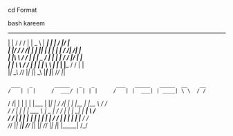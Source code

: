cd Format

bash kareem







 _   _        ___   _____    _____   _____       ___  ___       
| | / /      /   | |  _  \  | ____| | ____|     /   |/   |      
| |/ /      / /| | | |_| |  | |__   | |__      / /|   /| |      
| |\ \     / / | | |  _  /  |  __|  |  __|    / / |__/ | |      
| | \ \   / /  | | | | \ \  | |___  | |___   / /       | |      
|_|  \_\ /_/   |_| |_|  \_\ |_____| |_____| /_/        |_|      












     ___   _       _____   _   _       ___   _____   _____  __    __ 
    /   | | |     /  ___/ | | | |     /   | |  ___| | ____| \ \  / / 
   / /| | | |     | |___  | |_| |    / /| | | |__   | |__    \ \/ /  
  / / | | | |     \___  \ |  _  |   / / | | |  __|  |  __|    \  /   
 / /  | | | |___   ___| | | | | |  / /  | | | |     | |___    / /    
/_/   |_| |_____| /_____/ |_| |_| /_/   |_| |_|     |_____|  /_/     